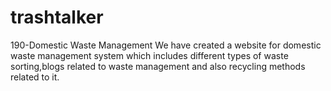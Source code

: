 # trashtalker
190-Domestic Waste Management
We have created a website for domestic waste management system which includes different types of waste sorting,blogs related to waste management and also recycling methods related to it.
